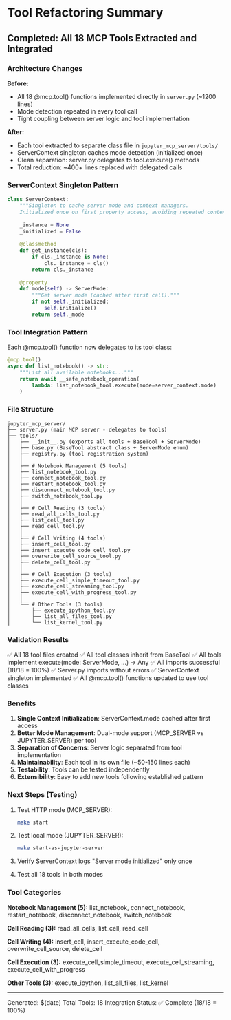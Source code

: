 # Tool Refactoring Summary

## Completed: All 18 MCP Tools Extracted and Integrated

### Architecture Changes

**Before:**
- All 18 @mcp.tool() functions implemented directly in `server.py` (~1200 lines)
- Mode detection repeated in every tool call
- Tight coupling between server logic and tool implementation

**After:**
- Each tool extracted to separate class file in `jupyter_mcp_server/tools/`
- ServerContext singleton caches mode detection (initialized once)
- Clean separation: server.py delegates to tool.execute() methods
- Total reduction: ~400+ lines replaced with delegated calls

### ServerContext Singleton Pattern

```python
class ServerContext:
    """Singleton to cache server mode and context managers.
    Initialized once on first property access, avoiding repeated context detection."""
    
    _instance = None
    _initialized = False
    
    @classmethod
    def get_instance(cls):
        if cls._instance is None:
            cls._instance = cls()
        return cls._instance
    
    @property
    def mode(self) -> ServerMode:
        """Get server mode (cached after first call)."""
        if not self._initialized:
            self.initialize()
        return self._mode
```

### Tool Integration Pattern

Each @mcp.tool() function now delegates to its tool class:

```python
@mcp.tool()
async def list_notebook() -> str:
    """List all available notebooks..."""
    return await __safe_notebook_operation(
        lambda: list_notebook_tool.execute(mode=server_context.mode)
    )
```

### File Structure

```
jupyter_mcp_server/
├── server.py (main MCP server - delegates to tools)
├── tools/
│   ├── __init__.py (exports all tools + BaseTool + ServerMode)
│   ├── base.py (BaseTool abstract class + ServerMode enum)
│   ├── registry.py (tool registration system)
│   │
│   ├── # Notebook Management (5 tools)
│   ├── list_notebook_tool.py
│   ├── connect_notebook_tool.py
│   ├── restart_notebook_tool.py
│   ├── disconnect_notebook_tool.py
│   ├── switch_notebook_tool.py
│   │
│   ├── # Cell Reading (3 tools)
│   ├── read_all_cells_tool.py
│   ├── list_cell_tool.py
│   ├── read_cell_tool.py
│   │
│   ├── # Cell Writing (4 tools)
│   ├── insert_cell_tool.py
│   ├── insert_execute_code_cell_tool.py
│   ├── overwrite_cell_source_tool.py
│   ├── delete_cell_tool.py
│   │
│   ├── # Cell Execution (3 tools)
│   ├── execute_cell_simple_timeout_tool.py
│   ├── execute_cell_streaming_tool.py
│   ├── execute_cell_with_progress_tool.py
│   │
│   └── # Other Tools (3 tools)
│       ├── execute_ipython_tool.py
│       ├── list_all_files_tool.py
│       └── list_kernel_tool.py
```

### Validation Results

✅ All 18 tool files created
✅ All tool classes inherit from BaseTool
✅ All tools implement execute(mode: ServerMode, ...) -> Any
✅ All imports successful (18/18 = 100%)
✅ Server.py imports without errors
✅ ServerContext singleton implemented
✅ All @mcp.tool() functions updated to use tool classes

### Benefits

1. **Single Context Initialization**: ServerContext.mode cached after first access
2. **Better Mode Management**: Dual-mode support (MCP_SERVER vs JUPYTER_SERVER) per tool
3. **Separation of Concerns**: Server logic separated from tool implementation
4. **Maintainability**: Each tool in its own file (~50-150 lines each)
5. **Testability**: Tools can be tested independently
6. **Extensibility**: Easy to add new tools following established pattern

### Next Steps (Testing)

1. Test HTTP mode (MCP_SERVER):
   ```bash
   make start
   ```

2. Test local mode (JUPYTER_SERVER):
   ```bash
   make start-as-jupyter-server
   ```

3. Verify ServerContext logs "Server mode initialized" only once

4. Test all 18 tools in both modes

### Tool Categories

**Notebook Management (5):** list_notebook, connect_notebook, restart_notebook, disconnect_notebook, switch_notebook

**Cell Reading (3):** read_all_cells, list_cell, read_cell

**Cell Writing (4):** insert_cell, insert_execute_code_cell, overwrite_cell_source, delete_cell

**Cell Execution (3):** execute_cell_simple_timeout, execute_cell_streaming, execute_cell_with_progress

**Other Tools (3):** execute_ipython, list_all_files, list_kernel

---
Generated: $(date)
Total Tools: 18
Integration Status: ✅ Complete (18/18 = 100%)
